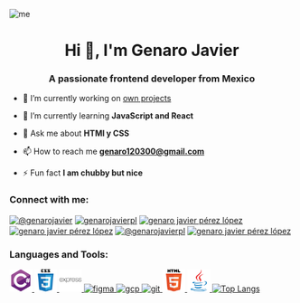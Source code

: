 ![me](https://i.imgur.com/CL7ezgk.png)

<h1 align="center">Hi 👋, I'm Genaro Javier</h1>
<h3 align="center">A passionate frontend developer from Mexico</h3>

- 🔭 I’m currently working on [own projects](https://genarojavier.github.io/Iniciando-con-CSS-Grid/)

- 🌱 I’m currently learning **JavaScript and React**

- 💬 Ask me about **HTMl y CSS**

- 📫 How to reach me **genaro120300@gmail.com**

- ⚡ Fun fact **I am chubby but nice**

<h3 align="left">Connect with me:</h3>
<p align="left">
<a href="https://codepen.io/@genarojavier" target="blank"><img align="center" src="https://raw.githubusercontent.com/rahuldkjain/github-profile-readme-generator/master/src/images/icons/Social/codepen.svg" alt="@genarojavier" height="30" width="40" /></a>
<a href="https://twitter.com/genarojavierpl" target="blank"><img align="center" src="https://raw.githubusercontent.com/rahuldkjain/github-profile-readme-generator/master/src/images/icons/Social/twitter.svg" alt="genarojavierpl" height="30" width="40" /></a>
<a href="https://linkedin.com/in/genaro javier pérez lópez" target="blank"><img align="center" src="https://raw.githubusercontent.com/rahuldkjain/github-profile-readme-generator/master/src/images/icons/Social/linked-in-alt.svg" alt="genaro javier pérez lópez" height="30" width="40" /></a>
<a href="https://fb.com/genaro javier pérez lópez" target="blank"><img align="center" src="https://raw.githubusercontent.com/rahuldkjain/github-profile-readme-generator/master/src/images/icons/Social/facebook.svg" alt="genaro javier pérez lópez" height="30" width="40" /></a>
<a href="https://instagram.com/@genarojavierpl" target="blank"><img align="center" src="https://raw.githubusercontent.com/rahuldkjain/github-profile-readme-generator/master/src/images/icons/Social/instagram.svg" alt="@genarojavierpl" height="30" width="40" /></a>
<a href="https://www.youtube.com/c/genaro javier pérez lópez" target="blank"><img align="center" src="https://raw.githubusercontent.com/rahuldkjain/github-profile-readme-generator/master/src/images/icons/Social/youtube.svg" alt="genaro javier pérez lópez" height="30" width="40" /></a>
</p>

<h3 align="left">Languages and Tools:</h3>
<p align="left"></a> <a href="https://www.w3schools.com/cs/" target="_blank" rel="noreferrer"> <img src="https://raw.githubusercontent.com/devicons/devicon/master/icons/csharp/csharp-original.svg" alt="csharp" width="40" height="40"/> </a> <a href="https://www.w3schools.com/css/" target="_blank" rel="noreferrer"> <img src="https://raw.githubusercontent.com/devicons/devicon/master/icons/css3/css3-original-wordmark.svg" alt="css3" width="40" height="40"/> </a> <a href="https://expressjs.com" target="_blank" rel="noreferrer"> <img src="https://raw.githubusercontent.com/devicons/devicon/master/icons/express/express-original-wordmark.svg" alt="express" width="40" height="40"/> </a> <a href="https://www.figma.com/" target="_blank" rel="noreferrer"> <img src="https://www.vectorlogo.zone/logos/figma/figma-icon.svg" alt="figma" width="40" height="40"/> </a> <a href="https://cloud.google.com" target="_blank" rel="noreferrer"> <img src="https://www.vectorlogo.zone/logos/google_cloud/google_cloud-icon.svg" alt="gcp" width="40" height="40"/> </a> <a href="https://git-scm.com/" target="_blank" rel="noreferrer"> <img src="https://www.vectorlogo.zone/logos/git-scm/git-scm-icon.svg" alt="git" width="40" height="40"/> </a> <a href="https://www.w3.org/html/" target="_blank" rel="noreferrer"> <img src="https://raw.githubusercontent.com/devicons/devicon/master/icons/html5/html5-original-wordmark.svg" alt="html5" width="40" height="40"/> </a> <a href="https://www.java.com" target="_blank" rel="noreferrer"> <img src="https://raw.githubusercontent.com/devicons/devicon/master/icons/java/java-original.svg" alt="java" width="40" height="40"/> </a> <a href="https://developer.mozilla.org/en-US/docs/Web/JavaScript" target="_blank" rel="noreferrer"> <im
![Anurag's GitHub stats](https://github-readme-stats.vercel.app/api?username=genarojavier&show_icons=true&theme=slateorange)

[![Top Langs](https://github-readme-stats.vercel.app/api/top-langs/?username=genarojavier&layout=compact&theme=slateorange)](https://github.com/anuraghazra/github-readme-stats)
